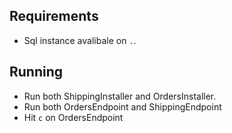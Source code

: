 



## Requirements

 * Sql instance avalibale on `.`.

## Running

 * Run both ShippingInstaller and OrdersInstaller.
 * Run both OrdersEndpoint and ShippingEndpoint
 * Hit `c` on OrdersEndpoint

